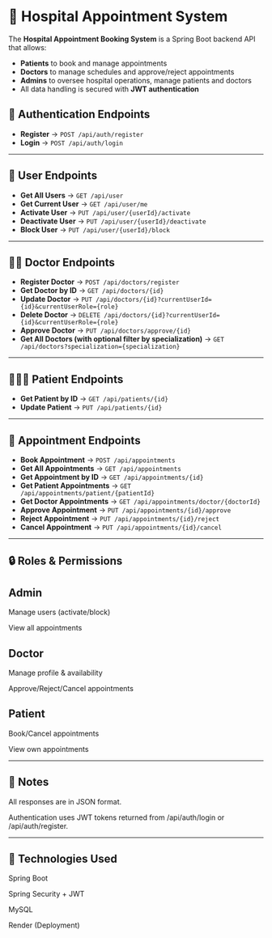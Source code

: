 # 🏥 Hospital Appointment System

The **Hospital Appointment Booking System** is a Spring Boot backend API that allows:  
- **Patients** to book and manage appointments  
- **Doctors** to manage schedules and approve/reject appointments  
- **Admins** to oversee hospital operations, manage patients and doctors 
- All data handling is secured with **JWT authentication**  


## 🔑 Authentication Endpoints

- **Register** → `POST /api/auth/register`  
- **Login** → `POST /api/auth/login`  

---

## 👤 User Endpoints

- **Get All Users** → `GET /api/user`  
- **Get Current User** → `GET /api/user/me`  
- **Activate User** → `PUT /api/user/{userId}/activate`  
- **Deactivate User** → `PUT /api/user/{userId}/deactivate`  
- **Block User** → `PUT /api/user/{userId}/block`  

---

## 🧑‍⚕️ Doctor Endpoints

- **Register Doctor** → `POST /api/doctors/register`  
- **Get Doctor by ID** → `GET /api/doctors/{id}`  
- **Update Doctor** → `PUT /api/doctors/{id}?currentUserId={id}&currentUserRole={role}`  
- **Delete Doctor** → `DELETE /api/doctors/{id}?currentUserId={id}&currentUserRole={role}`  
- **Approve Doctor** → `PUT /api/doctors/approve/{id}`  
- **Get All Doctors (with optional filter by specialization)** → `GET /api/doctors?specialization={specialization}`  

---

## 🧑‍🤝‍🧑 Patient Endpoints

- **Get Patient by ID** → `GET /api/patients/{id}`  
- **Update Patient** → `PUT /api/patients/{id}`  

---

## 📅 Appointment Endpoints

- **Book Appointment** → `POST /api/appointments`  
- **Get All Appointments** → `GET /api/appointments`  
- **Get Appointment by ID** → `GET /api/appointments/{id}`  
- **Get Patient Appointments** → `GET /api/appointments/patient/{patientId}`  
- **Get Doctor Appointments** → `GET /api/appointments/doctor/{doctorId}`  
- **Approve Appointment** → `PUT /api/appointments/{id}/approve`  
- **Reject Appointment** → `PUT /api/appointments/{id}/reject`  
- **Cancel Appointment** → `PUT /api/appointments/{id}/cancel`  

---

## 🔒 Roles & Permissions

## Admin

Manage users (activate/block)

View all appointments

## Doctor

Manage profile & availability

Approve/Reject/Cancel appointments

## Patient

Book/Cancel appointments

View own appointments

---

## 📌 Notes

All responses are in JSON format.

Authentication uses JWT tokens returned from /api/auth/login or /api/auth/register.

---

## 🚀 Technologies Used

Spring Boot

Spring Security + JWT

MySQL

Render (Deployment)
